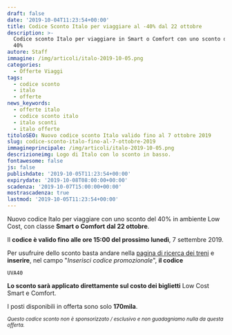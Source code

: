 ```yaml
---
draft: false
date: '2019-10-04T11:23:54+00:00'
title: Codice Sconto Italo per viaggiare al -40% dal 22 ottobre
description: >-
  Codice sconto Italo per viaggiare in Smart o Comfort con uno sconto dal 30% al
  40%
autore: Staff
immagine: /img/articoli/italo-2019-10-05.png
categories:
  - Offerte Viaggi
tags:
  - codice sconto
  - italo
  - offerte
news_keywords:
  - offerte italo
  - codice sconto italo
  - italo sconti
  - italo offerte
titoloSEO: Nuovo codice sconto Italo valido fino al 7 ottobre 2019
slug: codice-sconto-italo-fino-al-7-ottobre-2019
immagineprincipale: /img/articoli/italo-2019-10-05.png
descrizioneimg: Logo di Italo con lo sconto in basso.
fontawesome: false
js: false
publishdate: '2019-10-05T11:23:54+00:00'
expirydate: '2019-10-08T08:00:00+00:00'
scadenza: '2019-10-07T15:00:00+00:00'
mostrascadenza: true
lastmod: '2019-10-05T11:23:54+00:00'
---
```

Nuovo codice Italo per viaggiare con uno sconto del 40% in ambiente Low Cost, con classe **Smart o Comfort** **dal 22 ottobre**.

Il **codice è valido fino alle ore 15:00 del prossimo lunedì**, 7 settembre 2019.

Per usufruire dello sconto basta andare nella [pagina di ricerca dei treni](https://biglietti.italotreno.it/Booking_Acquisto_Ricerca.aspx) e **inserire**, nel campo "_Inserisci codice promozionale_", **il codice** 

```
UVA40
```

**Lo sconto sarà applicato direttamente sul costo dei biglietti** Low Cost Smart e Comfort.

I posti disponibili in offerta sono solo **170mila**.

<small>_Questo codice sconto non è sponsorizzato / esclusivo e non guadagniamo nulla da questa offerta.</small>_
